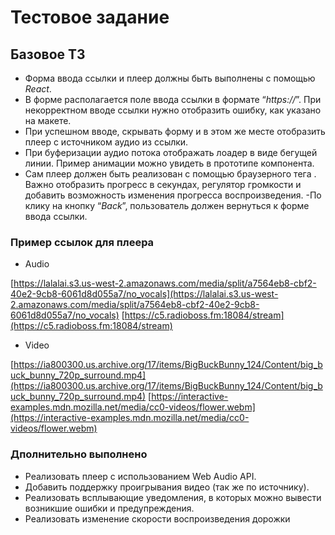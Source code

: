 # Тестовое задание 

## Базовое ТЗ

- Форма ввода ссылки и плеер должны быть выполнены с помощью *React*.
- В форме располагается поле ввода ссылки в формате “*https://*”. При некорректном вводе ссылки нужно отобразить ошибку, как указано на макете.
- При успешном вводе, скрывать форму и в этом же месте отобразить плеер с источником аудио из ссылки.
- При буферизации аудио потока отображать лоадер в виде бегущей линии. Пример анимации можно увидеть в прототипе компонента.
- Сам плеер должен быть реализован с помощью браузерного тега *<audio/>*. Важно отобразить прогресс в секундах, регулятор громкости и добавить возможность изменения прогресса воспроизведения.
-По клику на кнопку “*Back*”, пользователь должен вернуться к форме ввода ссылки.

### Пример ссылок для плеера

- Audio

[https://lalalai.s3.us-west-2.amazonaws.com/media/split/a7564eb8-cbf2-40e2-9cb8-6061d8d055a7/no_vocals](https://lalalai.s3.us-west-2.amazonaws.com/media/split/a7564eb8-cbf2-40e2-9cb8-6061d8d055a7/no_vocals)
[https://c5.radioboss.fm:18084/stream](https://c5.radioboss.fm:18084/stream)

- Video

[https://ia800300.us.archive.org/17/items/BigBuckBunny_124/Content/big_buck_bunny_720p_surround.mp4](https://ia800300.us.archive.org/17/items/BigBuckBunny_124/Content/big_buck_bunny_720p_surround.mp4)
[https://interactive-examples.mdn.mozilla.net/media/cc0-videos/flower.webm](https://interactive-examples.mdn.mozilla.net/media/cc0-videos/flower.webm)

### Дполнительно выполнено 

- Реализовать плеер с использованием Web Audio API.
- Добавить поддержку проигрывания видео (так же по источнику).
- Реализовать всплывающие уведомления, в которых можно вывести возникшие ошибки и предупреждения.
- Реализовать изменение скорости воспроизведения дорожки